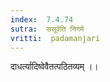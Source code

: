 ```yaml
---
index:  7.4.74
sutra:  ससूवेति निगमे
vritti:  padamanjari
---
```


दाधर्त्यादिष्वेवैतत्पठितव्यम् ।।
